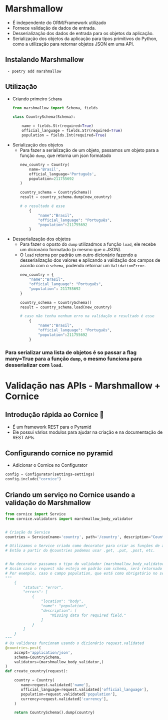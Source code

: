 # Marshmallow
 - É independente do ORM/Framework utilizado
 - Fornece validação de dados de entrada.
 - Desserialização dos dados de entrada para os objetos da aplicação.
 - Serialização dos objetos da aplicação para tipos primitivos do Python, como a utilização para retornar objetos JSON em uma API.


## Instalando Marshmallow

     - poetry add marshmallow

## Utilização

 - Criando primeiro `Schema`
    ```py
    from marshmallow import Schema, fields

    class CountrySchema(Schema):

        name = fields.Str(required=True)
        official_language = fields.Str(required=True)
        population = fields.Int(required=True)
    ```
 - Serialização dos objetos
   - Para fazer a serialização de um objeto, passamos um objeto para a função `dump`, que retorna um json formatado
        ```py
        new_country = Country(
            name='Brasil',
            official_language='Português',
            population=211755692
        )

        country_schema = CountrySchema()
        result = country_schema.dump(new_country)

        # o resultado é esse
            {
                "name":"Brasil",
                "official_language": "Português",
                "population":211755692
            }

        ```
- Desserialização dos objetos
  - Para fazer o oposto do `dump` utilizadmos a função `load`, ele recebe um dicionário formatado (o mesmo que o JSON).
  - O `load` retorna por padrão um outro dicionário fazendo a desserialização dos valores e aplicando a validação dos campos de acordo com o `schema`, podendo retornar um `ValidationError`.
    ```py
    new_country = {
        "name":"Brasil",
        "official_language": "Português",
        "population": 211755692
    }

    country_schema = CountrySchema()
    result = country_schema.load(new_country)

    # caso não tenha nenhum erro na validação o resultado é esse
        {
            "name":"Brasil",
            "official_language": "Português",
            "population":211755692
        }

    ```
### Para serializar uma lista de objetos é so passar a flag many=True para a função `dump`, o mesmo funciona para desserializar com `load`.

# Validação nas APIs - Marshmallow + Cornice

## Introdução rápida ao Cornice 🚴

 - É um framework REST para o Pyramid
 - Ele possui vários modulos para ajudar na criação e na documentação de REST APIs


## Configurando cornice no pyramid

 - Adicionar o Cornice no Configurator
```py
config = Configurator(settings=settings)
config.include("cornice")
```
## Criando um serviço no Cornice usando a validação do Marshmallow

```py
from cornice import Service
from cornice.validators import marshmallow_body_validator


# Criação do Service
countries = Service(name='country', path='/country', description="Country CRUD")

# Utilizamos o Service criado como decorator para criar as funções de acordo com os verbos HTTP
# Então a partir do @countries podemos usar .get, .put, .post, etc.


# No decorator passamos o tipo do validador (marshmallow_body_validator) e qual o schema que será validado(CountrySchema)
# Assim caso o request não esteja em padrão com schema, será retornado um 400 formatado com o erro da validação, mostrando oque está errado
# Por exemplo, caso o campo population, que está como obrigatório no schema, não for passado
"""
    {
        "status": "error",
        "errors": [
            {
                "location": "body",
                "name": "population",
                "description": [
                    "Missing data for required field."
                ]
            }
        ]
    }
"""
# Os validares funcionam usando o dicionário request.validated
@countries.post(
    accept='application/json',
    schema=CountrySchema,
    validators=(marshmallow_body_validator,)
)
def create_country(request):

    country = Country(
       name=request.validated['name'],
       official_language=request.validated['official_language'],
       population=request.validated['population'],
       currency=request.validated['currency'],
    )

    return CountrySchema().dump(country)

```
